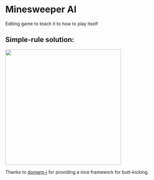 # Minesweeper AI

Editing game to teach it to how to play itself

## Simple-rule solution: 

<img src="https://raw.githubusercontent.com/fredericojordan/minesweeper/minereaper/media/count-rule.gif" width="360" height="360" />

Thanks to [domarp-j](https://github.com/domarp-j/minesweeper) for providing a nice framework for butt-kicking.
